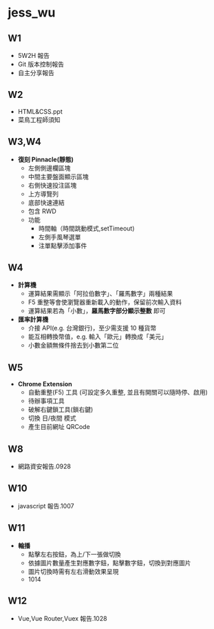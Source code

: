 # jess_wu

## W1

- 5W2H 報告
- Git 版本控制報告
- 自主分享報告

## W2

- HTML&CSS.ppt
- 菜鳥工程師須知

## W3,W4

- **復刻 Pinnacle(靜態)**
  - 左側側邊欄區塊
  - 中間主要盤面顯示區塊
  - 右側快速投注區塊
  - 上方導覽列
  - 底部快速連結
  - 包含 RWD
  - 功能
    - 時間軸（時間跳動模式,setTimeout)
    - 左側手風琴選單
    - 注單點擊添加事件

## W4

- **計算機**
  - 運算結果需顯示「阿拉伯數字」、「羅馬數字」兩種結果
  - F5 重整等會使瀏覽器重新載入的動作，保留前次輸入資料
  - 運算結果若為「小數」，**羅馬數字部分顯示整數** 即可
- **匯率計算機**
  - 介接 API(e.g. 台灣銀行)，至少需支援 10 種貨幣
  - 能互相轉換幣值，e.g. 輸入「歐元」轉換成「美元」
  - 小數金額無條件捨去到小數第二位

## W5

- **Chrome Extension**
  - 自動重整(F5) 工具 (可設定多久重整, 並且有開關可以隨時停、啟用)
  - 待辦事項工具
  - 破解右鍵鎖工具(鎖右鍵)
  - 切換 日/夜間 模式
  - 產生目前網址 QRCode

## W8

- 網路資安報告.0928

## W10

- javascript 報告.1007

## W11

- **輪播**
  - 點擊左右按鈕，為上/下一張做切換
  - 依據圖片數量產生對應數字鈕，點擊數字鈕，切換到對應圖片
  - 圖片切換時需有左右滑動效果呈現
  - 1014

## W12

- Vue,Vue Router,Vuex 報告.1028
